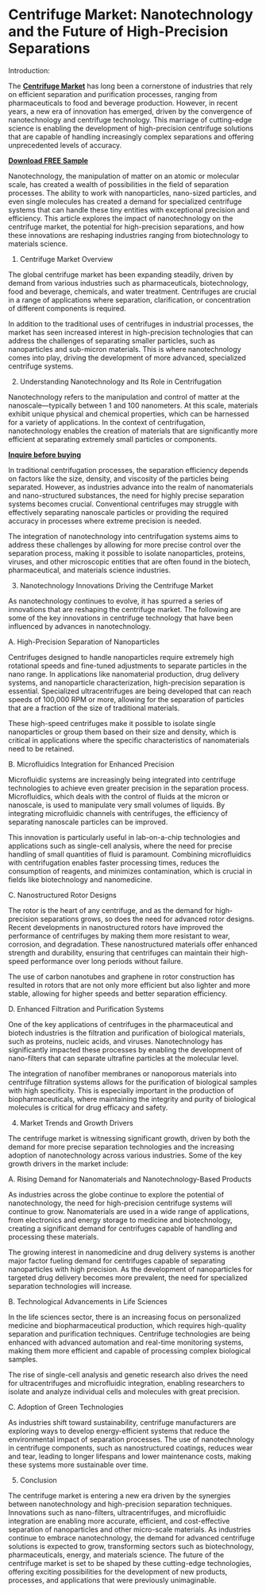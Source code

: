 # Centrifuge Market: Nanotechnology and the Future of High-Precision Separations
Introduction:

The **[Centrifuge Market](https://www.nextmsc.com/report/centrifuge-market)** has long been a cornerstone of industries that rely on efficient separation and purification processes, ranging from pharmaceuticals to food and beverage production. However, in recent years, a new era of innovation has emerged, driven by the convergence of nanotechnology and centrifuge technology. This marriage of cutting-edge science is enabling the development of high-precision centrifuge solutions that are capable of handling increasingly complex separations and offering unprecedented levels of accuracy.

**[Download FREE Sample](https://www.nextmsc.com/centrifuge-market/request-sample)**

Nanotechnology, the manipulation of matter on an atomic or molecular scale, has created a wealth of possibilities in the field of separation processes. The ability to work with nanoparticles, nano-sized particles, and even single molecules has created a demand for specialized centrifuge systems that can handle these tiny entities with exceptional precision and efficiency. This article explores the impact of nanotechnology on the centrifuge market, the potential for high-precision separations, and how these innovations are reshaping industries ranging from biotechnology to materials science.

1. Centrifuge Market Overview
   
The global centrifuge market has been expanding steadily, driven by demand from various industries such as pharmaceuticals, biotechnology, food and beverage, chemicals, and water treatment. Centrifuges are crucial in a range of applications where separation, clarification, or concentration of different components is required.

In addition to the traditional uses of centrifuges in industrial processes, the market has seen increased interest in high-precision technologies that can address the challenges of separating smaller particles, such as nanoparticles and sub-micron materials. This is where nanotechnology comes into play, driving the development of more advanced, specialized centrifuge systems.

2. Understanding Nanotechnology and Its Role in Centrifugation
   
Nanotechnology refers to the manipulation and control of matter at the nanoscale—typically between 1 and 100 nanometers. At this scale, materials exhibit unique physical and chemical properties, which can be harnessed for a variety of applications. In the context of centrifugation, nanotechnology enables the creation of materials that are significantly more efficient at separating extremely small particles or components.

**[Inquire before buying](https://www.nextmsc.com/centrifuge-market/inquire-before-buying)**

In traditional centrifugation processes, the separation efficiency depends on factors like the size, density, and viscosity of the particles being separated. However, as industries advance into the realm of nanomaterials and nano-structured substances, the need for highly precise separation systems becomes crucial. Conventional centrifuges may struggle with effectively separating nanoscale particles or providing the required accuracy in processes where extreme precision is needed.

The integration of nanotechnology into centrifugation systems aims to address these challenges by allowing for more precise control over the separation process, making it possible to isolate nanoparticles, proteins, viruses, and other microscopic entities that are often found in the biotech, pharmaceutical, and materials science industries.

3. Nanotechnology Innovations Driving the Centrifuge Market
   
As nanotechnology continues to evolve, it has spurred a series of innovations that are reshaping the centrifuge market. The following are some of the key innovations in centrifuge technology that have been influenced by advances in nanotechnology.

A. High-Precision Separation of Nanoparticles

Centrifuges designed to handle nanoparticles require extremely high rotational speeds and fine-tuned adjustments to separate particles in the nano range. In applications like nanomaterial production, drug delivery systems, and nanoparticle characterization, high-precision separation is essential. Specialized ultracentrifuges are being developed that can reach speeds of 100,000 RPM or more, allowing for the separation of particles that are a fraction of the size of traditional materials.

These high-speed centrifuges make it possible to isolate single nanoparticles or group them based on their size and density, which is critical in applications where the specific characteristics of nanomaterials need to be retained.

B. Microfluidics Integration for Enhanced Precision

Microfluidic systems are increasingly being integrated into centrifuge technologies to achieve even greater precision in the separation process. Microfluidics, which deals with the control of fluids at the micron or nanoscale, is used to manipulate very small volumes of liquids. By integrating microfluidic channels with centrifuges, the efficiency of separating nanoscale particles can be improved.

This innovation is particularly useful in lab-on-a-chip technologies and applications such as single-cell analysis, where the need for precise handling of small quantities of fluid is paramount. Combining microfluidics with centrifugation enables faster processing times, reduces the consumption of reagents, and minimizes contamination, which is crucial in fields like biotechnology and nanomedicine.

C. Nanostructured Rotor Designs

The rotor is the heart of any centrifuge, and as the demand for high-precision separations grows, so does the need for advanced rotor designs. Recent developments in nanostructured rotors have improved the performance of centrifuges by making them more resistant to wear, corrosion, and degradation. These nanostructured materials offer enhanced strength and durability, ensuring that centrifuges can maintain their high-speed performance over long periods without failure.

The use of carbon nanotubes and graphene in rotor construction has resulted in rotors that are not only more efficient but also lighter and more stable, allowing for higher speeds and better separation efficiency.

D. Enhanced Filtration and Purification Systems

One of the key applications of centrifuges in the pharmaceutical and biotech industries is the filtration and purification of biological materials, such as proteins, nucleic acids, and viruses. Nanotechnology has significantly impacted these processes by enabling the development of nano-filters that can separate ultrafine particles at the molecular level.

The integration of nanofiber membranes or nanoporous materials into centrifuge filtration systems allows for the purification of biological samples with high specificity. This is especially important in the production of biopharmaceuticals, where maintaining the integrity and purity of biological molecules is critical for drug efficacy and safety.

4. Market Trends and Growth Drivers
   
The centrifuge market is witnessing significant growth, driven by both the demand for more precise separation technologies and the increasing adoption of nanotechnology across various industries. Some of the key growth drivers in the market include:

A. Rising Demand for Nanomaterials and Nanotechnology-Based Products

As industries across the globe continue to explore the potential of nanotechnology, the need for high-precision centrifuge systems will continue to grow. Nanomaterials are used in a wide range of applications, from electronics and energy storage to medicine and biotechnology, creating a significant demand for centrifuges capable of handling and processing these materials.

The growing interest in nanomedicine and drug delivery systems is another major factor fueling demand for centrifuges capable of separating nanoparticles with high precision. As the development of nanoparticles for targeted drug delivery becomes more prevalent, the need for specialized separation technologies will increase.

B. Technological Advancements in Life Sciences

In the life sciences sector, there is an increasing focus on personalized medicine and biopharmaceutical production, which requires high-quality separation and purification techniques. Centrifuge technologies are being enhanced with advanced automation and real-time monitoring systems, making them more efficient and capable of processing complex biological samples.

The rise of single-cell analysis and genetic research also drives the need for ultracentrifuges and microfluidic integration, enabling researchers to isolate and analyze individual cells and molecules with great precision.

C. Adoption of Green Technologies

As industries shift toward sustainability, centrifuge manufacturers are exploring ways to develop energy-efficient systems that reduce the environmental impact of separation processes. The use of nanotechnology in centrifuge components, such as nanostructured coatings, reduces wear and tear, leading to longer lifespans and lower maintenance costs, making these systems more sustainable over time.

5. Conclusion
   
The centrifuge market is entering a new era driven by the synergies between nanotechnology and high-precision separation techniques. Innovations such as nano-filters, ultracentrifuges, and microfluidic integration are enabling more accurate, efficient, and cost-effective separation of nanoparticles and other micro-scale materials.
As industries continue to embrace nanotechnology, the demand for advanced centrifuge solutions is expected to grow, transforming sectors such as biotechnology, pharmaceuticals, energy, and materials science. The future of the centrifuge market is set to be shaped by these cutting-edge technologies, offering exciting possibilities for the development of new products, processes, and applications that were previously unimaginable.

